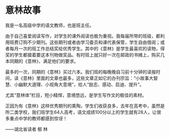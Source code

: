 # 意林故事

我是一名高级中学的语文教师，也是班主任。 

由于自己喜爱阅读写作，对学生的课外阅读也极为重视。我每届所带的班级，都利用班费订购不少期刊。这些期刊或者由学习委员和课代表保管，学生自由借阅；或者每月一次的班工作总结奖给优秀学生。其中的《意林》是学生最喜欢的读物，得奖的学生都搶着要这本刊物做奖品。有时班上就只好一次在邮政的书摊上，购买几本同期的《意林》，满足他们的要求。 

最多的一次，同期的《意林》买过六本。我们班的每晚晚自习前十分钟的读报时间，读《意林》里面的文章也最多，这些文章正如它的办刊宗旨：“小故事大智慧、小幽默大道理、小视角大意境”，给人“励志、感动、启迪、提升”。 

尤其“意林体”栏目，短小精悍，意境悠远，是学生写作文的极佳的素材。 

正因为有《意林》这样优秀期刊的熏陶，学生们收获良多，去年在高考中，虽然是所二类学校，我们班学生64人高考，语文成绩100分以上的学生就有28人，让很多重点中学的教师都感到惊讶！ 

——湖北省读者 郁 林